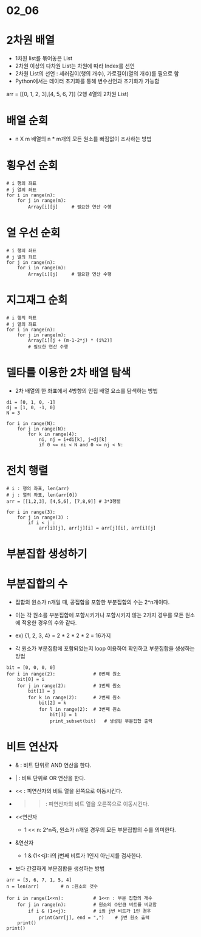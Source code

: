 # 02_06

# 2차원 배열
- 1차원 list를 묶어놓은 List
- 2차원 이상의 다차원 List는 차원에 따라 Index를 선언
- 2차원 List의 선언 : 세러길이(행의 개수), 가로길이(열의 개수)를 필요로 함
- Python에서는 데이터 초기화를 통해 변수선언과 초기화가 가능함

arr = [[0, 1, 2, 3],[4, 5, 6, 7]] (2행 4열의 2차원 List)


# 배열 순회
- n X m 배열의 n * m개의 모든 원소를 빠짐없이 조사하는 방법

# 횡우선 순회
```
# i 행의 좌표
# j 열의 좌표
for i in range(n):
	for j in range(m):
    	Array[i][j] 	# 필요한 연산 수행
```

# 열 우선 순회
```
# i 행의 좌표
# j 열의 좌표
for j in range(n):
	for i in range(m):
    	Array[i][j] 	# 필요한 연산 수행
```

# 지그재그 순회
```
# i 행의 좌표
# j 열의 좌표
for i in range(n):
	for j in range(m):
    	Array[i][j + (m-1-2*j) * (i%2)] 	
        # 필요한 연산 수행
```

# 델타를 이용한 2차 배열 탐색
- 2차 배열의 한 좌표에서 4방향의 인접 배열 요소를 탐색하는 방법
```
di = [0, 1, 0, -1]
dj = [1, 0, -1, 0]
N = 3

for i in range(N):
    for j in range(N):
        for k in range(4):
            ni, nj = i+di[k], j+dj[k]
            if 0 <= ni < N and 0 <= nj < N:
```

# 전치 행렬
```
# i : 행의 좌표, len(arr)
# j : 열의 좌표, len(arr[0])
arr = [[1,2,3], [4,5,6], [7,8,9]] # 3*3행렬

for i in range(3):
	for j in range(3) :
    	if i < j :
        	arr[i][j], arr[j][i] = arr[j][i], arr[i][j]
```

# 부분집합 생성하기

# 부분집합의 수
- 집합의 원소가 n개일 때, 공집합을 포함한 부분집합의 수는 2^n개이다.
- 이는 각 원소를 부분집합에 포함시키거나 포함시키지 않는 2가지 경우를 모든 원소에 적용한 경우의 수와 같다.
- ex) {1, 2, 3, 4} = 2 * 2 * 2 * 2 = 16가지

- 각 원소가 부분집합에 포함되었는지 loop 이용하여 확인하고 부분집합을 생성하는 방법
```
bit = [0, 0, 0, 0]
for i in range(2):				# 0번째 원소
	bit[0] = i	
    for j in range(2):			# 1번째 원소
    	bit[1] = j
        for k in range(2):		# 2번째 원소
      		bit[2] = k
            for l in range(2):	# 3번째 원소
            	bit[3] = 1
                print_subset(bit)	# 생성된 부분집합 출력
```

# 비트 연산자
- & : 비트 단위로 AND 연산을 한다.
- | : 비트 단위로 OR 연산을 한다.
- << : 피연산자의 비트 열을 왼쪽으로 이동시킨다.
- >> : 피연산자의 비트 열을 오른쪽으로 이동시킨다.

- <<연산자
	- 1 << n: 2^n즉, 원소가 n개일 경우의 모든 부분집합의 수를 의미한다.
- &연산자
	- 1 & (1<<j): i의 j번째 비트가 1인지 아닌지를 검사한다.
    
- 보다 간결하게 부분집합을 생성하는 방법
```
arr = [3, 6, 7, 1, 5, 4]
n = len(arr)		# n :원소의 갯수

for i in range(1<<n):			# 1<<n : 부분 집합의 개수
	for j in range(n):			# 원소의 수만큼 비트를 비교함
    	if i & (1<<j):			# i의 j번 비트가 1인 경우
        	print(arr[j], end = ",")	# j번 원소 출력
    print()
print()
```